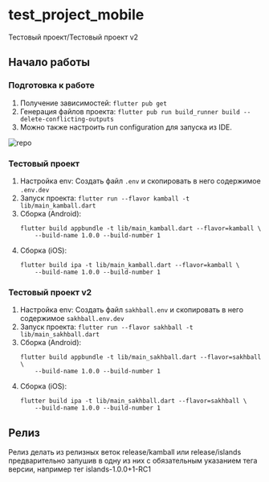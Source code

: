 # test_project_mobile

Тестовый проект/Тестовый проект v2

## Начало работы

### Подготовка к работе

1. Получение зависимостей: `flutter pub get`
2. Генерация файлов проекта: `flutter pub run build_runner build --delete-conflicting-outputs`
3. Можно также настроить run configuration для запуска из IDE.

![repo](https://drive.google.com/file/d/1PSzt1Us_Bb1JDgUzUPj1px0LIZQsLmwV/view?usp=sharing)

### Тестовый проект

1. Настройка env: Создать файл `.env` и скопировать в него содержимое `.env.dev`
2. Запуск проекта: `flutter run --flavor kamball -t lib/main_kamball.dart`
3. Сборка (Android):
   ```
   flutter build appbundle -t lib/main_kamball.dart --flavor=kamball \
       --build-name 1.0.0 --build-number 1 
   ```
4. Сборка (iOS):
   ```
   flutter build ipa -t lib/main_kamball.dart --flavor=kamball \
       --build-name 1.0.0 --build-number 1
   ```

### Тестовый проект v2

1. Настройка env: Создать файл `sakhball.env` и скопировать в него содержимое
   `sakhball.env.dev`
2. Запуск проекта: `flutter run --flavor sakhball -t lib/main_sakhball.dart`
3. Сборка (Android):
   ```
   flutter build appbundle -t lib/main_sakhball.dart --flavor=sakhball \
       --build-name 1.0.0 --build-number 1
   ```
4. Сборка (iOS):
   ```
   flutter build ipa -t lib/main_sakhball.dart --flavor=sakhball \
       --build-name 1.0.0 --build-number 1
   ```

## Релиз 
   Релиз делать из релизных веток release/kamball или release/islands предварительно запушив в одну из них с обязательным
   указанием тега версии, например тег islands-1.0.0+1-RC1
  